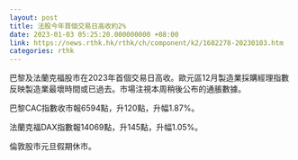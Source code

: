 ```yaml
---
layout: post
title: 法股今年首個交易日高收約2%
date: 2023-01-03 05:25:20.000000000 +08:00
link: https://news.rthk.hk/rthk/ch/component/k2/1682278-20230103.htm
categories: rthk
---
```


巴黎及法蘭克福股市在2023年首個交易日高收。歐元區12月製造業採購經理指數反映製造業最壞時間或已過去。市場注視本周稍後公布的通脹數據。

巴黎CAC指數收市報6594點，升120點，升幅1.87%。

法蘭克福DAX指數報14069點，升145點，升幅1.05%。

倫敦股市元旦假期休市。
